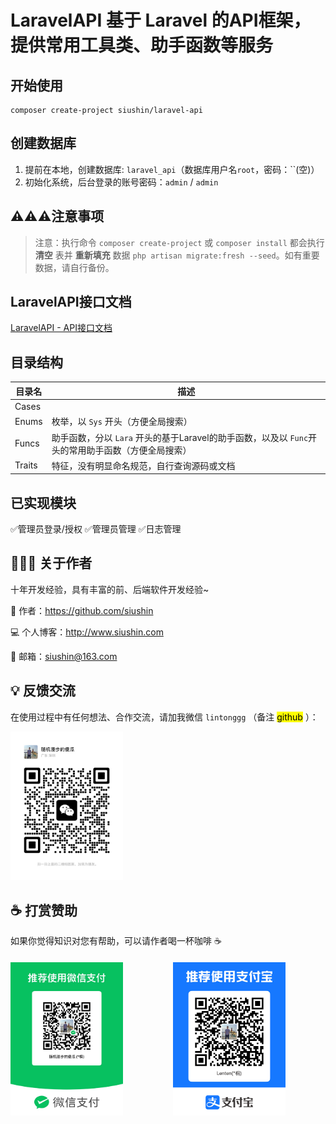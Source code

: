 # LaravelAPI 基于 Laravel 的API框架，提供常用工具类、助手函数等服务

## 开始使用

```shell
composer create-project siushin/laravel-api
```

## 创建数据库

1. 提前在本地，创建数据库: `laravel_api`（数据库用户名`root`，密码：``(空)）
2. 初始化系统，后台登录的账号密码：`admin` / `admin`

## ⚠️⚠️⚠️注意事项

> 注意：执行命令 `composer create-project` 或 `composer install` 都会执行 **清空** 表并 **重新填充** 数据
`php artisan migrate:fresh --seed`。如有重要数据，请自行备份。

## LaravelAPI接口文档

[LaravelAPI - API接口文档](https://s.apifox.cn/9e462aa5-5078-455c-b631-75b9d9e2a303)

## 目录结构

| 目录名    | 描述                                                           |
|--------|--------------------------------------------------------------|
| Cases  |                                                              |
| Enums  | 枚举，以 `Sys` 开头（方便全局搜索）                                        |
| Funcs  | 助手函数，分以 `Lara` 开头的基于Laravel的助手函数，以及以 `Func`开头的常用助手函数（方便全局搜索） |
| Traits | 特征，没有明显命名规范，自行查询源码或文档                                        |

## 已实现模块

✅管理员登录/授权
✅管理员管理
✅日志管理

## 🧑🏻‍💻 关于作者

十年开发经验，具有丰富的前、后端软件开发经验~

👤 作者：<https://github.com/siushin>

💻 个人博客：<http://www.siushin.com>

📮 邮箱：<a href="mailto:siushin@163.com">siushin@163.com</a>

## 💡 反馈交流

在使用过程中有任何想法、合作交流，请加我微信 `lintonggg` （备注 <mark>github</mark> ）：

<img src="https://raw.githubusercontent.com/siushin/doc/refs/heads/main/docs/public/%E5%BE%AE%E4%BF%A1%E4%BA%8C%E7%BB%B4%E7%A0%81.jpg" alt="添加我微信备注「github」" style="width: 180px;" />

## ☕️ 打赏赞助

如果你觉得知识对您有帮助，可以请作者喝一杯咖啡 ☕️

<div class="coffee" style="display: flex;align-items: center;margin-top: 20px;">
<img src="https://raw.githubusercontent.com/siushin/doc/refs/heads/main/docs/public/%E5%BE%AE%E4%BF%A1%E6%94%B6%E6%AC%BE%E7%A0%81.jpg" alt="微信收款码" style="width: 180px;margin-right: 80px;" />
<img src="https://raw.githubusercontent.com/siushin/doc/refs/heads/main/docs/public/%E6%94%AF%E4%BB%98%E5%AE%9D%E6%94%B6%E6%AC%BE%E7%A0%81.jpg" alt="支付宝收款码" style="width: 180px;" />
</div>
